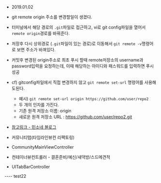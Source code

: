 - 2019.01.02
- git remote origin 주소를 변경할일이 생겼다.
- 터미널에서 해당 경로의 `.git`파일로 접근하고, vi로 git config파일을 열어서 `remote origin`경로를 바꿔준다.
- 저장후 다시 상위경로 (`.git`파일이 있는 경로)로 이동해서 `git remote -v`명령어로 보면 주소가 바껴있다.
- 커밋후 변경된 origin주소로 최초 푸시 할때 remote저장소의 username과 password입력을 요청하는데, 이때 해당하는 아이디와 패스워드를 입력하면 푸시 성공
- cf) gitconfig파일에서 직접 변경하지 않고 `git remote set-url` 명령어를 사용해도된다.
  - 예시) `git remote set-url origin https://github.com/user/repo2`
  - 두 개의 인자를 가진다.
  - 기존 원격 저장소 이름: origin
  - 새로운 원격 저장소 URL : https://github.com/user/repo2.git
- [참고링크 - 민소네 블로그](http://minsone.github.io/git/github-managing-remotes-changing-a-remotes-url)


- 커뮤니티탭(타임라인뷰컨 리팩토링)
- CommunityMainViewController
- 컨테이너뷰컨트롤러 - 결혼준비/예신/새댁방/스드메견적

- UITabBarController

---- test22
